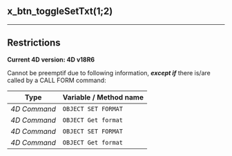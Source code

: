 ﻿## x_btn_toggleSetTxt($1;$2)---## Restrictions**Current 4D version: 4D v18R6**Cannot be preemptif due to following information, ***except if*** there is/are called by a CALL FORM command:|Type|Variable / Method name||------|------||*4D Command*|`OBJECT SET FORMAT`||*4D Command*|`OBJECT Get format`||*4D Command*|`OBJECT SET FORMAT`||*4D Command*|`OBJECT Get format`|